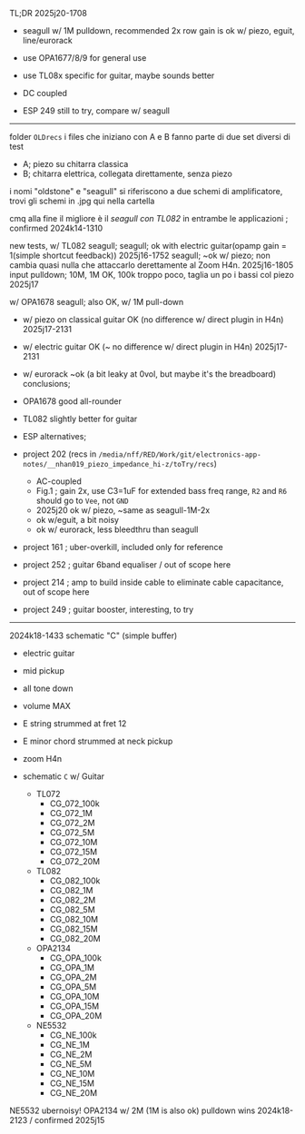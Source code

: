 ﻿TL;DR 2025j20-1708
- seagull w/ 1M pulldown, recommended 2x row gain is ok w/ piezo, eguit, line/eurorack
- use OPA1677/8/9 for general use
- use TL08x specific for guitar, maybe sounds better
- DC coupled

- ESP 249 still to try, compare w/ seagull

---

folder `OLDrecs`
i files che iniziano con A e B fanno parte di due set diversi di test
- A; piezo su chitarra classica
- B; chitarra elettrica, collegata direttamente, senza piezo

i nomi "oldstone" e "seagull" si riferiscono a due schemi di amplificatore, trovi gli schemi in .jpg qui nella cartella

cmq alla fine il migliore è il _seagull con TL082_ in entrambe le applicazioni ; confirmed 2024k14-1310

new tests, w/ TL082 seagull;
seagull; ok with electric guitar(opamp gain = 1(simple shortcut feedback)) 2025j16-1752
seagull; ~ok w/ piezo; non cambia quasi nulla che attaccarlo derettamente al Zoom H4n.  2025j16-1805
input pulldown; 10M, 1M OK, 100k troppo poco, taglia un po i bassi col piezo 2025j17

w/ OPA1678 seagull;
also OK, w/ 1M pull-down
- w/ piezo on classical guitar OK (no difference w/ direct plugin in H4n) 2025j17-2131
- w/ electric guitar OK (~ no difference w/ direct plugin in H4n) 2025j17-2131
- w/ eurorack ~ok (a bit leaky at 0vol, but maybe it's the breadboard)
conclusions;
- OPA1678 good all-rounder
- TL082 slightly better for guitar


- ESP alternatives;
- project 202 (recs in `/media/nff/RED/Work/git/electronics-app-notes/__nhan019_piezo_impedance_hi-z/toTry/recs`)
	- AC-coupled
	- Fig.1 ; gain 2x, use C3=1uF for extended bass freq range, `R2` and `R6` should go to `Vee`, not `GND`
	- 2025j20 ok w/ piezo, ~same as seagull-1M-2x
	- ok w/eguit, a bit noisy
	- ok w/ eurorack, less bleedthru than seagull
- project 161 ; uber-overkill, included only for reference
- project 252 ; guitar 6band equaliser / out of scope here
- project 214 ; amp to build inside cable to eliminate cable capacitance, out of scope here
- project 249 ; guitar booster, interesting, to try


---

2024k18-1433 schematic "C" (simple buffer)

- electric guitar
- mid pickup
- all tone down
- volume MAX
- E string strummed at fret 12
- E minor chord strummed at neck pickup
- zoom H4n

- schematic `C` w/ Guitar
	- TL072
		- CG_072_100k
		- CG_072_1M
		- CG_072_2M
		- CG_072_5M
		- CG_072_10M
		- CG_072_15M
		- CG_072_20M
	- TL082
		- CG_082_100k
		- CG_082_1M
		- CG_082_2M
		- CG_082_5M
		- CG_082_10M
		- CG_082_15M
		- CG_082_20M
	- OPA2134
		- CG_OPA_100k
		- CG_OPA_1M
		- CG_OPA_2M
		- CG_OPA_5M
		- CG_OPA_10M
		- CG_OPA_15M
		- CG_OPA_20M
	- NE5532
		- CG_NE_100k
		- CG_NE_1M
		- CG_NE_2M
		- CG_NE_5M
		- CG_NE_10M
		- CG_NE_15M
		- CG_NE_20M

NE5532 ubernoisy!
OPA2134 w/ 2M (1M is also ok) pulldown wins 2024k18-2123 / confirmed 2025j15

